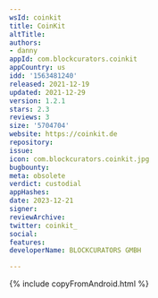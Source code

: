 ```yaml
---
wsId: coinkit
title: CoinKit
altTitle: 
authors:
- danny
appId: com.blockcurators.coinkit
appCountry: us
idd: '1563481240'
released: 2021-12-19
updated: 2021-12-29
version: 1.2.1
stars: 2.3
reviews: 3
size: '5704704'
website: https://coinkit.de
repository: 
issue: 
icon: com.blockcurators.coinkit.jpg
bugbounty: 
meta: obsolete
verdict: custodial
appHashes: 
date: 2023-12-21
signer: 
reviewArchive: 
twitter: coinkit_
social: 
features: 
developerName: BLOCKCURATORS GMBH

---
```


{% include copyFromAndroid.html %}